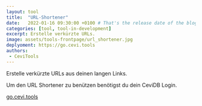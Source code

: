 ```yaml
---
layout: tool
title:  "URL-Shortener"
date:   2022-01-16 09:30:00 +0100 # That's the release date of the blog entry
categories: [tool, tool-in-development]
excerpt: Erstelle verkürzte URLs.
image: assets/tools-frontpage/url_shortener.jpg
deplyoment: https://go.cevi.tools
authors:
 - CeviTools
---
```


Erstelle verkürzte URLs aus deinen langen Links.

Um den URL Shortener zu benützen benötigst du dein CeviDB Login.

[go.cevi.tools](https://go.cevi.tools)